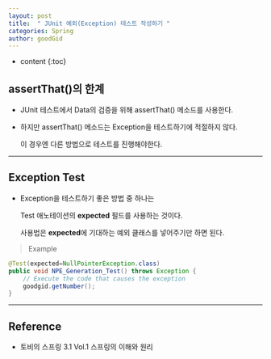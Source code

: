 ```yaml
---
layout: post
title:  " JUnit 예외(Exception) 테스트 작성하기 "
categories: Spring
author: goodGid
---
```

* content
{:toc}

## assertThat()의 한계

* JUnit 테스트에서 Data의 검증을 위해 assertThat() 메소드를 사용한다.

* 하지만 assertThat() 메소드는 Exception을 테스트하기에 적절하지 않다. 

  이 경우엔 다른 방법으로 테스트를 진행해야한다.

---

## Exception Test

* Exception을 테스트하기 좋은 방법 중 하나는

  Test 애노테이션의 **expected** 필드를 사용하는 것이다.

  사용법은 **expected**에 기대하는 예외 클래스를 넣어주기만 하면 된다.


> Example

```java
@Test(expected=NullPointerException.class)
public void NPE_Generation_Test() throws Exception {
    // Execute the code that causes the exception
    goodgid.getNumber();
}
```

---

## Reference

* 토비의 스프링 3.1 Vol.1 스프링의 이해와 원리
